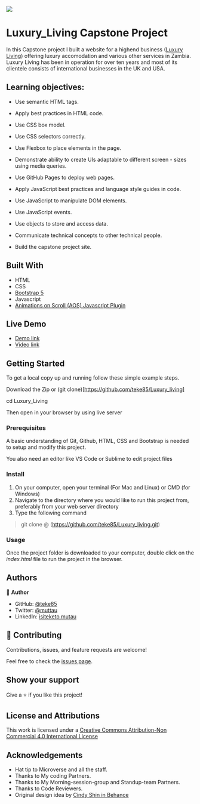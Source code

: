 ![](https://img.shields.io/badge/Microverse-blueviolet)

# Luxury_Living Capstone Project

In this Capstone project I built a website for a highend business ([Luxury Living](https://teke85.github.io/Luxury_living/)) offering luxury accomodation and various other services in Zambia. Luxury Living has been in operation for over ten years and most of its clientele consists of international businesses in the UK and USA.

## Learning objectives:

- Use semantic HTML tags.

- Apply best practices in HTML code.

- Use CSS box model.

- Use CSS selectors correctly.

- Use Flexbox to place elements in the page.

- Demonstrate ability to create UIs adaptable to different screen - sizes using media queries.

- Use GitHub Pages to deploy web pages.

- Apply JavaScript best practices and language style guides in code.

- Use JavaScript to manipulate DOM elements.

- Use JavaScript events.

- Use objects to store and access data.

- Communicate technical concepts to other technical people.

- Build the capstone project site.

## Built With

- HTML
- CSS
- [Bootstrap 5](https://getbootstrap.com/)
- Javascript
- [Animations on Scroll (AOS) Javascript Plugin](https://michalsnik.github.io/aos/)

## Live Demo

- [Demo link](https://teke85.github.io/Luxury_living/)
- [Video link](https://www.loom.com/share/e482f101625a44768fe2e80cbecdf2cc)

## Getting Started

To get a local copy up and running follow these simple example steps.

Download the Zip or (git clone)[https://github.com/teke85/Luxury_living]

cd Luxury_Living

Then open in your browser by using live server

### Prerequisites

A basic understanding of Git, Github, HTML, CSS and Bootstrap is needed to setup and modify this project.

You also need an editor like VS Code or Sublime to edit project files

### Install

1. On your computer, open your terminal (For Mac and Linux) or CMD (for Windows)
2. Navigate to the directory where you would like to run this project from, preferably from your web server directory
3. Type the following command

> git clone @ (https://github.com/teke85/Luxury_living.git)

### Usage

Once the project folder is downloaded to your computer, double click on the _index.html_ file to run the project in the browser.

## Authors

👤 **Author**

- GitHub: [@teke85](https://github.com/teke85)
- Twitter: [@muttau](https://twitter.com/muttau)
- LinkedIn: [isiteketo mutau](https://www.linkedin.com/in/isiteketo-mutau-736894241/)

## 🤝 Contributing

Contributions, issues, and feature requests are welcome!

Feel free to check the [issues page](../../issues/).

## Show your support

Give a ⭐️ if you like this project!

## License and Attributions

This work is licensed under a [Creative Commons Attribution-Non Commercial 4.0 International License](http://creativecommons.org/licenses/by-nc/4.0/)

## Acknowledgements
- Hat tip to Microverse and all the staff.
- Thanks to My coding Partners.
- Thanks to My Morning-session-group and Standup-team Partners.
- Thanks to Code Reviewers.
- Original design idea by [Cindy Shin in Behance](https://www.behance.net/adagio07)
